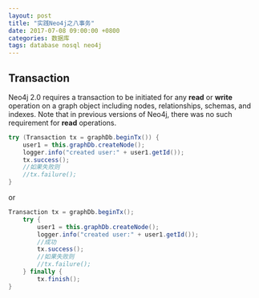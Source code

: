 ```yaml
---
layout: post
title: "实践Neo4j之八事务"
date: 2017-07-08 09:00:00 +0800
categories: 数据库
tags: database nosql neo4j
---
```


## Transaction

Neo4j 2.0 requires a transaction to be initiated for any **read** or **write** operation on a graph object including nodes, relationships, schemas, and indexes. Note that in previous versions of Neo4j, there was no such requirement for **read** operations.

```java
try (Transaction tx = graphDb.beginTx()) {
	user1 = this.graphDb.createNode();
    logger.info("created user:" + user1.getId());
    tx.success();
  	//如果失败则
    //tx.failure();
}
```

or

```java
Transaction tx = graphDb.beginTx();
    try {
        user1 = this.graphDb.createNode();
        logger.info("created user:" + user1.getId());
      	//成功
        tx.success();
      	//如果失败则
      	//tx.failure();
    } finally {
      	tx.finish();
}
```


